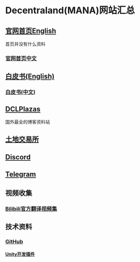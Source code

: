 # Decentraland(MANA)网站汇总

## [官网首页English](https://www.decentraland.org/)

首页并没有什么资料

### [官网首页中文](https://www.decentraland.org/cn)

## [白皮书(English)](https://decentraland.org/whitepaper.pdf)

### [白皮书(中文)](https://decentraland.org/whitepaper-cn.pdf)

## [DCLPlazas](https://dclplazas.com/)

国外最全的博客资料站

## [土地交易所](https://market.decentraland.org/)

## [Discord](https://discord.gg/k5ydeZp)

## [Telegram](https://t.me/DecentralandTG)

## 视频收集

### [Bilibili官方翻译视频集](https://space.bilibili.com/355144392/)

## 技术资料

### [GitHub](https://github.com/decentraland)

#### [Unity开发插件](https://github.com/fairwood/DecentralandUnityPlugin)